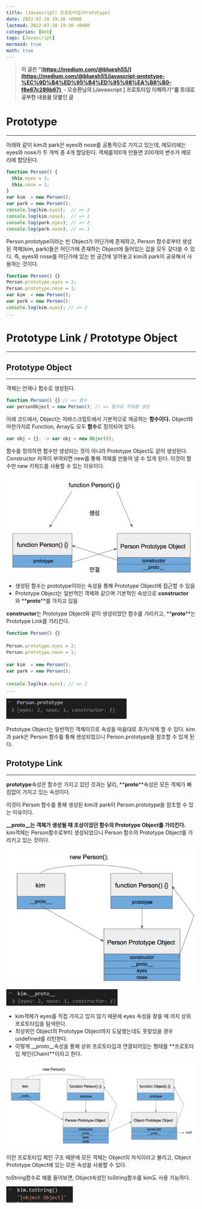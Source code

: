 ```yaml
---
title: (Javascript) 프로토타입(Prototype)
date: 2022-07-20 19:30 +0900
lastmod: 2022-07-20 19:30 +0900
categories: [Web]
tags: [Javascript]
mermaid: true
math: true
---
```


> **이 글은 "[https://medium.com/@bluesh55/](https://medium.com/@bluesh55/javascript-prototype-%EC%9D%B4%ED%95%B4%ED%95%98%EA%B8%B0-f8e67c286b67)  - 오승환님의 [Javascript ] 프로토타입 이해하기"를 토대로 공부한 내용을 덧붙인 글**
> 

# **Prototype**

---

아래와 같이 kim과 park은 eyes와 nose를 공통적으로 가지고 있는데, 메모리에는 eyes와 nose가 두 개씩 총 4개 할당된다. 객체를100개 만들면 200개의 변수가 메모리에 할당된다.

```jsx
function Person() {
  this.eyes = 2;
  this.nose = 1;
}
var kim  = new Person();
var park = new Person();
console.log(kim.eyes);  // => 2
console.log(kim.nose);  // => 1
console.log(park.eyes); // => 2
console.log(park.nose); // => 1
```

Person.prototype이라는 빈 Object가 어딘가에 존재하고, Person 함수로부터 생성된 객체(kim, park)들은 어딘가에 존재하는 Object에 들어있는 값을 모두 갖다쓸 수 있다. 즉, eyes와 nose를 어딘가에 있는 빈 공간에 넣어놓고 kim과 park이 공유해서 사용하는 것이다.

```jsx
function Person() {}
Person.prototype.eyes = 2;
Person.prototype.nose = 1;
var kim  = new Person();
var park = new Person():
console.log(kim.eyes); // => 2
...
```

# **Prototype Link / Prototype Object**

---

## **Prototype Object**

---

객체는 언제나 함수로 생성된다.

```jsx
function Person() {} // => 함수
var personObject = new Person(); // => 함수로 객체를 생성
```

아래 코드에서, Object는 자바스크립트에서 기본적으로 제공하는 **함수이다.** Object와 마찬가지로 Function, Array도 모두 **함수**로 정의되어 있다. 

```jsx
var obj = {}; -> var obj = new Object();
```

함수를 정의하면 함수만 생성되는 것이 아니라 Prototype Object도 같이 생성된다. Constructor 자격이 부여되면 new를 통해 객체를 만들어 낼 수 있게 된다. 이것이 함수만 new 키워드를 사용할 수 있는 이유이다.

![Untitled](/assets/img/2022-07-20-web2207020/Untitled.png)

- 생성된 함수는 prototype이라는 속성을 통해 Prototype Object에 접근할 수 있음
- Prototype Object는 일반적인 객체와 같으며 기본적인 속성으로 **constructor**와 **__proto__**를 가지고 있음

**constructor**는 Prototype Object와 같이 생성되었던 함수를 가리키고, **__proto__**는 Prototype Link를 가리킨다.

```jsx
function Person() {}

Person.prototype.eyes = 2;
Person.prototype.nose = 1;

var kim  = new Person();
var park = new Person();

console.log(kim.eyes); // => 2
...
```

![Untitled](/assets/img/2022-07-20-web2207020/Untitled%201.png)

Prototype Object는 일반적인 객체이므로 속성을 마음대로 추가/삭제 할 수 있다. kim과 park은 Person 함수를 통해 생성되었으니 Person.prototype을 참조할 수 있게 된다.

## **Prototype Link**

---

**prototype**속성은 함수만 가지고 있던 것과는 달리, **__proto__**속성은 모든 객체가 빠짐없이 가지고 있는 속성이다.

이것이 Person 함수를 통해 생성된 kim과 park이 Person.prototype을 참조할 수 있는 이유이다. 

**__proto__는 객체가 생성될 때 조상이었던 함수의 Prototype Object를 가리킨다.** kim객체는 Person함수로부터 생성되었으니 Person 함수의 Prototype Object를 가리키고 있는 것이다.

![Untitled](/assets/img/2022-07-20-web2207020/Untitled%202.png)

![Untitled](/assets/img/2022-07-20-web2207020/Untitled%203.png)

- kim객체가 eyes를 직접 가지고 있지 않기 때문에 eyes 속성을 찾을 때 까지 상위 프로토타입을 탐색한다.
- 최상위인 Object의 Prototype Object까지 도달했는데도 못찾았을 경우 undefined를 리턴한다.
- 이렇게 __proto__속성을 통해 상위 프로토타입과 연결되어있는 형태를 **프로토타입 체인(Chain)**이라고 한다.

![Untitled](/assets/img/2022-07-20-web2207020/Untitled%204.png)

이런 프로토타입 체인 구조 때문에 모든 객체는 Object의 자식이라고 불리고, Object Prototype Object에 있는 모든 속성을 사용할 수 있다.

toString함수로 예를 들어보면, Object속성인 toString함수를 kim도 사용 가능하다.

![Untitled](/assets/img/2022-07-20-web2207020/Untitled%205.png)